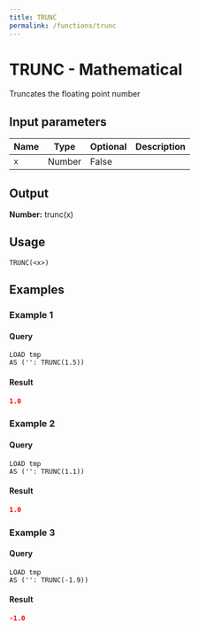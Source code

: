 ```yaml
---
title: TRUNC
permalink: /functions/trunc
---
```


# TRUNC - Mathematical

Truncates the floating point number

## Input parameters

| Name | Type | Optional | Description |
| --- | --- | --- | --- |
| `x` | Number | False |  |

## Output

**Number:** trunc(x)

## Usage

```joda
TRUNC(<x>)
```

## Examples

### Example 1


#### Query
```joda
LOAD tmp
AS ('': TRUNC(1.5))
```
#### Result
```json
1.0
```


### Example 2


#### Query
```joda
LOAD tmp
AS ('': TRUNC(1.1))
```
#### Result
```json
1.0
```


### Example 3


#### Query
```joda
LOAD tmp
AS ('': TRUNC(-1.9))
```
#### Result
```json
-1.0
```


